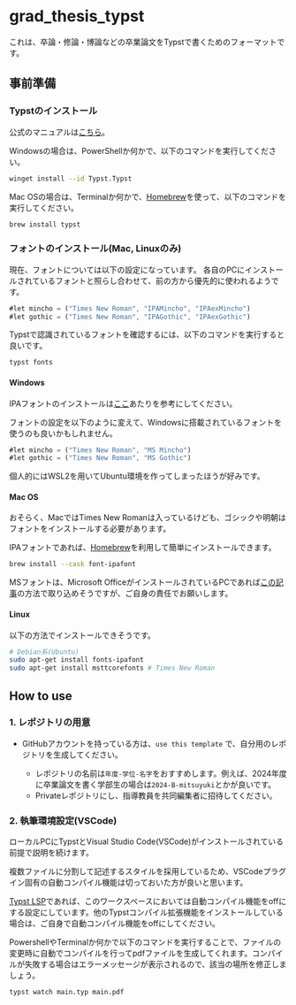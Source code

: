 # grad_thesis_typst

これは、卒論・修論・博論などの卒業論文をTypstで書くためのフォーマットです。

## 事前準備

### Typstのインストール

公式のマニュアルは[こちら](https://github.com/typst/typst?tab=readme-ov-file#installation)。

Windowsの場合は、PowerShellか何かで、以下のコマンドを実行してください。

```bash
winget install --id Typst.Typst
```

Mac OSの場合は、Terminalか何かで、[Homebrew](https://formulae.brew.sh/)を使って、以下のコマンドを実行してください。

```bash
brew install typst
```

### フォントのインストール(Mac, Linuxのみ)

現在、フォントについては以下の設定になっています。
各自のPCにインストールされているフォントと照らし合わせて、前の方から優先的に使われるようです。

```ts
#let mincho = ("Times New Roman", "IPAMincho", "IPAexMincho")
#let gothic = ("Times New Roman", "IPAGothic", "IPAexGothic")
```

Typstで認識されているフォントを確認するには、以下のコマンドを実行すると良いです。

```bash
typst fonts
```

#### Windows

IPAフォントのインストールは[ここ](https://www.kisnet.or.jp/~kanou/index.php?windows/windows%E5%85%B1%E9%80%9A/IPAFont%E3%81%AE%E3%82%A4%E3%83%B3%E3%82%B9%E3%83%88%E3%83%BC%E3%83%AB)あたりを参考にしてください。

フォントの設定を以下のように変えて、Windowsに搭載されているフォントを使うのも良いかもしれません。

```ts
#let mincho = ("Times New Roman", "MS Mincho")
#let gothic = ("Times New Roman", "MS Gothic")
```

個人的にはWSL2を用いてUbuntu環境を作ってしまったほうが好みです。

#### Mac OS

おそらく、MacではTimes New Romanは入っているけども、ゴシックや明朝はフォントをインストールする必要があります。

IPAフォントであれば、[Homebrew](https://formulae.brew.sh/)を利用して簡単にインストールできます。

```bash
brew install --cask font-ipafont
```

MSフォントは、Microsoft OfficeがインストールされているPCであれば[この記事](https://note.com/tomorrow311/n/ne835a8c525a9)の方法で取り込めそうですが、ご自身の責任でお願いします。

#### Linux

以下の方法でインストールできそうです。

```bash
# Debian系(Ubuntu)
sudo apt-get install fonts-ipafont
sudo apt-get install msttcorefonts # Times New Roman
```

## How to use

### 1. レポジトリの用意

- GitHubアカウントを持っている方は、`use this template` で、自分用のレポジトリを生成してください。
  
  - レポジトリの名前は`年度-学位-名字`をおすすめします。例えば、2024年度に卒業論文を書く学部生の場合は`2024-B-mitsuyuki`とかが良いです。
  - Privateレポジトリにし、指導教員を共同編集者に招待してください。

### 2. 執筆環境設定(VSCode)

ローカルPCにTypstとVisual Studio Code(VSCode)がインストールされている前提で説明を続けます。

複数ファイルに分割して記述するスタイルを採用しているため、VSCodeプラグイン固有の自動コンパイル機能は切っておいた方が良いと思います。

[Typst LSP](https://marketplace.visualstudio.com/items?itemName=nvarner.typst-lsp)であれば、このワークスペースにおいては自動コンパイル機能をoffにする設定にしています。他のTypstコンパイル拡張機能をインストールしている場合は、ご自身で自動コンパイル機能をoffにしてください。

PowershellやTerminalか何かで以下のコマンドを実行することで、ファイルの変更時に自動でコンパイルを行ってpdfファイルを生成してくれます。コンパイルが失敗する場合はエラーメッセージが表示されるので、該当の場所を修正しましょう。

```sh
typst watch main.typ main.pdf
```
